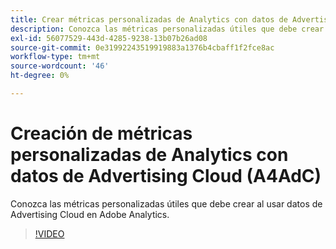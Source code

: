 ```yaml
---
title: Crear métricas personalizadas de Analytics con datos de Advertising Cloud
description: Conozca las métricas personalizadas útiles que debe crear al usar datos de Advertising Cloud en Adobe Analytics.
exl-id: 56077529-443d-4285-9238-13b07b26ad08
source-git-commit: 0e31992243519919883a1376b4cbaff1f2fce8ac
workflow-type: tm+mt
source-wordcount: '46'
ht-degree: 0%

---
```


# Creación de métricas personalizadas de Analytics con datos de Advertising Cloud (A4AdC)

Conozca las métricas personalizadas útiles que debe crear al usar datos de Advertising Cloud en Adobe Analytics.  

>[!VIDEO](https://video.tv.adobe.com/v/33919)
